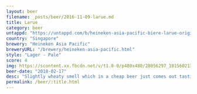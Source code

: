 ```yaml
---
layout: beer
filename: _posts/beer/2016-11-09-larue.md
title: Larue
category: beer
untappd: "https://untappd.com/b/heineken-asia-pacific-biere-larue-original/135847"
country: "Singapore"
brewery: "Heineken Asia Pacific"
breweryURL: "/brewery/heineken-asia-pacific.html"
style: "Lager - Pale"
score: 4
img: https://scontent.xx.fbcdn.net/v/t1.0-0/p480x480/28056297_10156021376098745_2052343390253312777_n.jpg?_nc_cat=105&_nc_ht=scontent.xx&oh=a4e6af05fc79e31cfdc8fa5d7c29f5e4&oe=5C8E9224
beer-date: "2018-02-17"
desc: "Slightly wheaty smell which in a cheap beer just comes out tasting nasty"
permalink: /beer/:title.html
---
```


